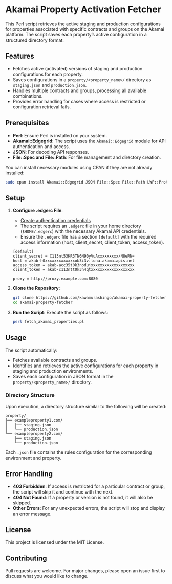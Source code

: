 # Akamai Property Activation Fetcher

This Perl script retrieves the active staging and production configurations for properties associated with specific contracts and groups on the Akamai platform. The script saves each property’s active configuration in a structured directory format.

## Features

- Fetches active (activated) versions of staging and production configurations for each property.
- Saves configurations in a `property/<property_name>/` directory as `staging.json` and `production.json`.
- Handles multiple contracts and groups, processing all available combinations.
- Provides error handling for cases where access is restricted or configuration retrieval fails.

## Prerequisites

- **Perl**: Ensure Perl is installed on your system.
- **Akamai::Edgegrid**: The script uses the `Akamai::Edgegrid` module for API authentication and access.
- **JSON**: For decoding API responses.
- **File::Spec and File::Path**: For file management and directory creation.

You can install necessary modules using CPAN if they are not already installed:

```bash
sudo cpan install Akamai::Edgegrid JSON File::Spec File::Path LWP::Protocol::https Parallel::ForkManager
```

## Setup
1. **Configure .edgerc File**:
   - [Create authentication credentials](https://techdocs.akamai.com/developer/docs/set-up-authentication-credentials)
   - The script requires an `.edgerc` file in your home directory (`$HOME/.edgerc`) with the necessary Akamai API credentials.
   - Ensure the `.edgerc` file has a section `[default]` with the required access information (host, client_secret, client_token, access_token).
   ```
   [default]
   client_secret = C113nt53KR3TN6N90yVuAxxxxxxxxx/N8eRN=
   host = akab-h0xxxxxxxxxxxxxob3i3v.luna.akamaiapis.net
   access_token = akab-acc35t0k3nodujxxxxxxxxxxxxxxxxxxx
   client_token = akab-c113ntt0k3n4qtxxxxxxxxxxxxxxxxxxx

   proxy = http://proxy.example.com:8080 
   ```
3. **Clone the Repository**:
   ```bash
   git clone https://github.com/kawamurashingo/akamai-property-fetcher.git
   cd akamai-property-fetcher
   ```

4. **Run the Script**:
   Execute the script as follows:
   ```bash
   perl fetch_akamai_properties.pl
   ```

## Usage

The script automatically:
- Fetches available contracts and groups.
- Identifies and retrieves the active configurations for each property in staging and production environments.
- Saves each configuration in JSON format in the `property/<property_name>/` directory.

### Directory Structure

Upon execution, a directory structure similar to the following will be created:

```
property/
├── exampleproperty1.com/
│   ├── staging.json
│   └── production.json
└── exampleproperty2.com/
    ├── staging.json
    └── production.json
```

Each `.json` file contains the rules configuration for the corresponding environment and property.

## Error Handling

- **403 Forbidden**: If access is restricted for a particular contract or group, the script will skip it and continue with the next.
- **404 Not Found**: If a property or version is not found, it will also be skipped.
- **Other Errors**: For any unexpected errors, the script will stop and display an error message.

## License

This project is licensed under the MIT License.

## Contributing

Pull requests are welcome. For major changes, please open an issue first to discuss what you would like to change.
